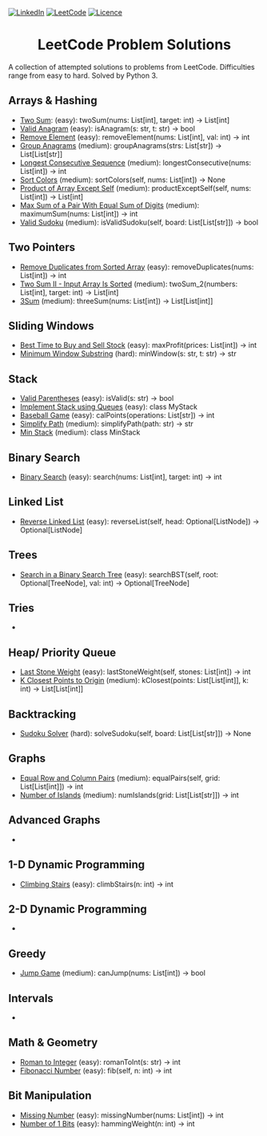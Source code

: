 <a name="readme-top"></a>

[![LinkedIn][linkedin-shield]][linkedin-url] [![LeetCode](https://img.shields.io/badge/LeetCode-000000?style=for-the-badge&logo=LeetCode&logoColor=#d16c06)](https://leetcode.com/problemset/all/) [![Licence](https://img.shields.io/github/license/Ileriayo/markdown-badges?style=for-the-badge)](./LICENSE)

<!-- PROJECT TITLE -->
<div align="center">
<h1 align="center">LeetCode Problem Solutions</h1>
</div>


A collection of attempted solutions to problems from LeetCode. Difficulties range from easy to hard. Solved by Python 3.

## Arrays & Hashing
- [Two Sum](https://leetcode.com/problems/two-sum/): (easy): twoSum(nums: List[int], target: int) -> List[int]
- [Valid Anagram](https://leetcode.com/problems/valid-anagram/) (easy): isAnagram(s: str, t: str) -> bool
- [Remove Element](https://leetcode.com/problems/remove-element/) (easy): removeElement(nums: List[int], val: int) -> int
- [Group Anagrams](https://leetcode.com/problems/group-anagrams/) (medium): groupAnagrams(strs: List[str]) -> List[List[str]]
- [Longest Consecutive Sequence](https://leetcode.com/problems/longest-consecutive-sequence/) (medium): longestConsecutive(nums: List[int]) -> int
- [Sort Colors](https://leetcode.com/problems/sort-colors/) (medium): sortColors(self, nums: List[int]) -> None
- [Product of Array Except Self](https://leetcode.com/problems/product-of-array-except-self/) (medium): productExceptSelf(self, nums: List[int]) -> List[int]
- [Max Sum of a Pair With Equal Sum of Digits](https://leetcode.com/problems/max-sum-of-a-pair-with-equal-sum-of-digits/) (medium): maximumSum(nums: List[int]) -> int
- [Valid Sudoku](https://leetcode.com/problems/valid-sudoku/) (medium): isValidSudoku(self, board: List[List[str]]) -> bool

## Two Pointers
- [Remove Duplicates from Sorted Array](https://leetcode.com/problems/remove-duplicates-from-sorted-array/) (easy): removeDuplicates(nums: List[int]) -> int
- [Two Sum II - Input Array Is Sorted](https://leetcode.com/problems/two-sum-ii-input-array-is-sorted/) (medium): twoSum_2(numbers: List[int], target: int) -> List[int]
- [3Sum](https://leetcode.com/problems/3sum/) (medium): threeSum(nums: List[int]) -> List[List[int]]

## Sliding Windows
- [Best Time to Buy and Sell Stock](https://leetcode.com/problems/best-time-to-buy-and-sell-stock/) (easy): maxProfit(prices: List[int]) -> int
- [Minimum Window Substring](https://leetcode.com/problems/minimum-window-substring/) (hard): minWindow(s: str, t: str) -> str

## Stack
- [Valid Parentheses](https://leetcode.com/problems/valid-parentheses/) (easy): isValid(s: str) -> bool
- [Implement Stack using Queues](https://leetcode.com/problems/implement-stack-using-queues/) (easy): class MyStack
- [Baseball Game](https://leetcode.com/problems/baseball-game/) (easy): calPoints(operations: List[str]) -> int
- [Simplify Path](https://leetcode.com/problems/simplify-path/) (medium): simplifyPath(path: str) -> str
- [Min Stack](https://leetcode.com/problems/min-stack/) (medium): class MinStack

## Binary Search
- [Binary Search](https://leetcode.com/problems/binary-search/) (easy): search(nums: List[int], target: int) -> int


## Linked List
- [Reverse Linked List](https://leetcode.com/problems/reverse-linked-list/) (easy): reverseList(self, head: Optional[ListNode]) -> Optional[ListNode]

## Trees
- [Search in a Binary Search Tree](https://leetcode.com/problems/search-in-a-binary-search-tree/) (easy): searchBST(self, root: Optional[TreeNode], val: int) -> Optional[TreeNode]

## Tries
- 

## Heap/ Priority Queue
- [Last Stone Weight](https://leetcode.com/problems/last-stone-weight/) (easy): lastStoneWeight(self, stones: List[int]) -> int
- [K Closest Points to Origin](https://leetcode.com/problems/k-closest-points-to-origin/) (medium): kClosest(points: List[List[int]], k: int) -> List[List[int]]

## Backtracking
- [Sudoku Solver](https://leetcode.com/problems/sudoku-solver/) (hard): solveSudoku(self, board: List[List[str]]) -> None

## Graphs
- [Equal Row and Column Pairs](https://leetcode.com/problems/equal-row-and-column-pairs/) (medium): equalPairs(self, grid: List[List[int]]) -> int
- [Number of Islands](https://leetcode.com/problems/number-of-islands/) (medium): numIslands(grid: List[List[str]]) -> int

## Advanced Graphs
-

## 1-D Dynamic Programming
- [Climbing Stairs](https://leetcode.com/problems/climbing-stairs/) (easy): climbStairs(n: int) -> int

## 2-D Dynamic Programming
- 

## Greedy
- [Jump Game](https://leetcode.com/problems/jump-game/) (medium): canJump(nums: List[int]) -> bool

## Intervals
- 

## Math & Geometry
- [Roman to Integer](https://leetcode.com/problems/roman-to-integer/) (easy): romanToInt(s: str) -> int
- [Fibonacci Number](https://leetcode.com/problems/fibonacci-number/) (easy): fib(self, n: int) -> int


## Bit Manipulation
- [Missing Number](https://leetcode.com/problems/missing-number/) (easy): missingNumber(nums: List[int]) -> int
- [Number of 1 Bits](https://leetcode.com/problems/number-of-1-bits/) (easy): hammingWeight(n: int) -> int


<!-- MARKDOWN LINKS & IMAGES -->
<!-- https://www.markdownguide.org/basic-syntax/#reference-style-links -->
[linkedin-shield]: https://img.shields.io/badge/-LinkedIn-black.svg?style=for-the-badge&logo=linkedin&colorB=555
[linkedin-url]: https://www.linkedin.com/in/colin-z/
